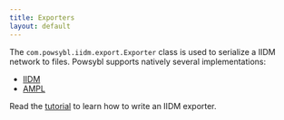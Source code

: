 ```yaml
---
title: Exporters
layout: default
---
```


The `com.powsybl.iidm.export.Exporter` class is used to serialize a IIDM network to files. Powsybl supports natively
several implementations:
- [IIDM]()
- [AMPL]()

Read the [tutorial](../../tutorials/iidm/exporter.md) to learn how to write an IIDM exporter.
